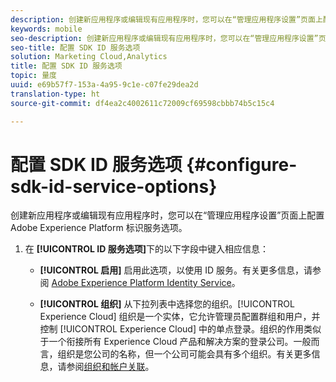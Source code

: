 ```yaml
---
description: 创建新应用程序或编辑现有应用程序时，您可以在“管理应用程序设置”页面上配置 Adobe Experience Platform 标识服务选项。
keywords: mobile
seo-description: 创建新应用程序或编辑现有应用程序时，您可以在“管理应用程序设置”页面上配置 Adobe Experience Platform 标识服务选项。
seo-title: 配置 SDK ID 服务选项
solution: Marketing Cloud,Analytics
title: 配置 SDK ID 服务选项
topic: 量度
uuid: e69b57f7-153a-4a95-9c1e-c07fe29dea2d
translation-type: ht
source-git-commit: df4ea2c4002611c72009cf69598cbbb74b5c15c4

---
```



# 配置 SDK ID 服务选项 {#configure-sdk-id-service-options}

创建新应用程序或编辑现有应用程序时，您可以在“管理应用程序设置”页面上配置 Adobe Experience Platform 标识服务选项。

1. 在 **[!UICONTROL ID 服务选项]**&#x200B;下的以下字段中键入相应信息：

   * **[!UICONTROL 启用]**
启用此选项，以使用 ID 服务。有关更多信息，请参阅 [Adobe Experience Platform Identity Service](https://marketing.adobe.com/resources/help/zh_CN/mcvid/)。<!-- REKHA - don't know where this content has been migrated to. -->

   * **[!UICONTROL 组织]**
从下拉列表中选择您的组织。[!UICONTROL Experience Cloud] 组织是一个实体，它允许管理员配置群组和用户，并控制 [!UICONTROL Experience Cloud] 中的单点登录。组织的作用类似于一个衔接所有 Experience Cloud 产品和解决方案的登录公司。一般而言，组织是您公司的名称，但一个公司可能会具有多个组织。有关更多信息，请参阅[组织和帐户关联](https://docs.adobe.com/content/help/zh-Hans/core-services/interface/manage-users-and-products/organizations.html)。
